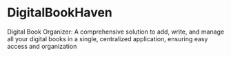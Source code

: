 # DigitalBookHaven
Digital Book Organizer: A comprehensive solution to add, write, and manage all your digital books in a single, centralized application, ensuring easy access and organization
